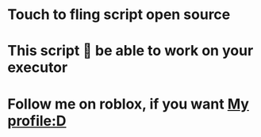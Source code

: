 # Touch to fling script open source
# This script 💯 be able to work on your executor
# Follow me on roblox, if you want [My profile:D](https://www.roblox.com/users/7568869544/profile)
